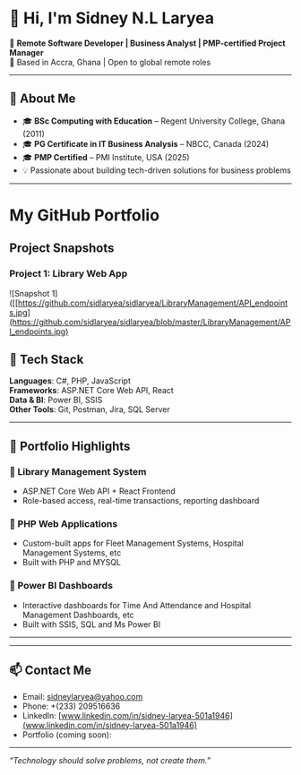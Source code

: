 # 👋 Hi, I'm Sidney N.L Laryea

🎯 **Remote Software Developer | Business Analyst | PMP-certified Project Manager**  
📍 Based in Accra, Ghana | Open to global remote roles

---

## 💼 About Me

- 🎓 **BSc Computing with Education** – Regent University College, Ghana (2011)  
- 🎓 **PG Certificate in IT Business Analysis** – NBCC, Canada (2024)  
- 🎓 **PMP Certified** – PMI Institute, USA (2025)  
- 💡 Passionate about building tech-driven solutions for business problems

---
# My GitHub Portfolio

## Project Snapshots

### Project 1: Library Web App

![Snapshot 1]([[https://github.com/sidlaryea/sidlaryea/LibraryManagement/API_endpoints.jpg](https://github.com/sidlaryea/sidlaryea/blob/master/LibraryManagement/API_endpoints.jpg)



## 🧰 Tech Stack

**Languages**: C#, PHP, JavaScript  
**Frameworks**: ASP.NET Core Web API, React  
**Data & BI**: Power BI, SSIS  
**Other Tools**: Git, Postman, Jira, SQL Server

---

## 🚀 Portfolio Highlights

### 🔹 Library Management System
- ASP.NET Core Web API + React Frontend
- Role-based access, real-time transactions, reporting dashboard

### 🔹 PHP Web Applications
- Custom-built apps for Fleet Management Systems, Hospital Management Systems, etc
- Built with PHP and MYSQL

### 🔹 Power BI Dashboards
- Interactive dashboards for Time And Attendance and Hospital Management Dashboards, etc
- Built with SSIS, SQL and Ms Power BI

---



---

## 📫 Contact Me

- Email: [sidneylaryea@yahoo.com](mailto:sidneylaryea@yahoo.com)  
- Phone: +(233) 209516636  
- LinkedIn: [www.linkedin.com/in/sidney-laryea-501a1946](www.linkedin.com/in/sidney-laryea-501a1946)  
- Portfolio (coming soon): 

---

_“Technology should solve problems, not create them.”_

